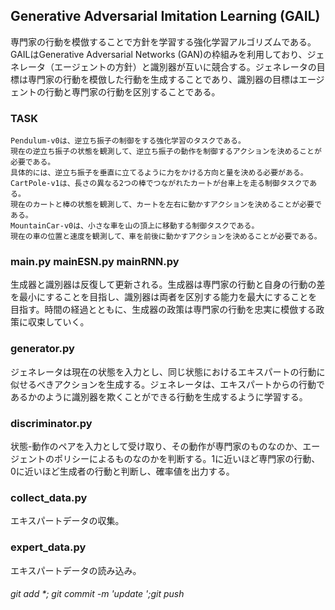 ## Generative Adversarial Imitation Learning (GAIL)
専門家の行動を模倣することで方針を学習する強化学習アルゴリズムである。GAILはGenerative Adversarial Networks (GAN)の枠組みを利用しており、ジェネレータ（エージェントの方針）と識別器が互いに競合する。ジェネレータの目標は専門家の行動を模倣した行動を生成することであり、識別器の目標はエージェントの行動と専門家の行動を区別することである。

### TASK
    Pendulum-v0は、逆立ち振子の制御をする強化学習のタスクである。
    現在の逆立ち振子の状態を観測して、逆立ち振子の動作を制御するアクションを決めることが必要である。
    具体的には、逆立ち振子を垂直に立てるように力をかける方向と量を決める必要がある。
    CartPole-v1は、長さの異なる2つの棒でつながれたカートが台車上を走る制御タスクである。
    現在のカートと棒の状態を観測して、カートを左右に動かすアクションを決めることが必要である。
    MountainCar-v0は、小さな車を山の頂上に移動する制御タスクである。
    現在の車の位置と速度を観測して、車を前後に動かすアクションを決めることが必要である。

### main.py mainESN.py mainRNN.py
生成器と識別器は反復して更新される。生成器は専門家の行動と自身の行動の差を最小にすることを目指し、識別器は両者を区別する能力を最大にすることを目指す。時間の経過とともに、生成器の政策は専門家の行動を忠実に模倣する政策に収束していく。



### generator.py
ジェネレータは現在の状態を入力とし、同じ状態におけるエキスパートの行動に似せるべきアクションを生成する。ジェネレータは、エキスパートからの行動であるかのように識別器を欺くことができる行動を生成するように学習する。

### discriminator.py
状態-動作のペアを入力として受け取り、その動作が専門家のものなのか、エージェントのポリシーによるものなのかを判断する。1に近いほど専門家の行動、0に近いほど生成者の行動と判断し、確率値を出力する。

### collect_data.py
エキスパートデータの収集。

### expert_data.py
エキスパートデータの読み込み。



###### git add *; git commit -m 'update ';git push
